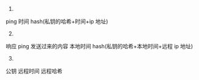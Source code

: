 1.

  ping
  时间
  hash(私钥的哈希+时间+ip 地址)

2.
  响应
  ping
  发送过来的内容
  本地时间
  hash(私钥的哈希+本地时间+远程 ip 地址)

3.
  公钥
  远程时间
  远程哈希
